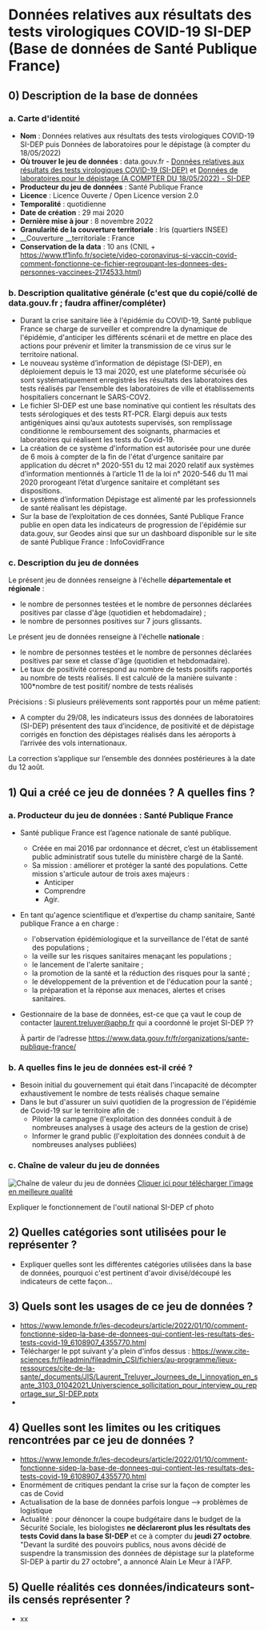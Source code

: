 # Données relatives aux résultats des tests virologiques COVID-19 SI-DEP (Base de données de Santé Publique France)

## 0) Description de la base de données
### a. Carte d'identité

* __Nom__ : Données relatives aux résultats des tests virologiques COVID-19 SI-DEP puis Données de laboratoires pour le dépistage (à compter du 18/05/2022)  
* __Où trouver le jeu de données__ : data.gouv.fr - [Données relatives aux résultats des tests virologiques COVID-19 (SI-DEP)](https://www.data.gouv.fr/fr/datasets/donnees-relatives-aux-resultats-des-tests-virologiques-covid-19/) et [Données de laboratoires pour le dépistage (A COMPTER DU 18/05/2022) - SI-DEP](https://www.data.gouv.fr/fr/datasets/donnees-de-laboratoires-pour-le-depistage-a-compter-du-18-05-2022-si-dep/)  
* __Producteur du jeu de données__ : Santé Publique France  
* __Licence__ : Licence Ouverte / Open Licence version 2.0  
* __Temporalité__ : quotidienne  
* __Date de création__ : 29 mai 2020  
* __Dernière mise à jour__ : 8 novembre 2022  
* __Granularité de la couverture territoriale__ : Iris (quartiers INSEE)  
* __Couverture __territoriale : France  
* __Conservation de la data__ : 10 ans (CNIL + https://www.tf1info.fr/societe/video-coronavirus-si-vaccin-covid-comment-fonctionne-ce-fichier-regroupant-les-donnees-des-personnes-vaccinees-2174533.html)  

### b. Description qualitative générale (c'est que du copié/collé de data.gouv.fr ; faudra affiner/compléter)

* Durant la crise sanitaire liée à l'épidémie du COVID-19, Santé publique France se charge de surveiller et comprendre la dynamique de l'épidémie, d'anticiper les différents scénarii et de mettre en place des actions pour prévenir et limiter la transmission de ce virus sur le territoire national.
* Le nouveau système d’information de dépistage (SI-DEP), en déploiement depuis le 13 mai 2020, est une plateforme sécurisée où sont systématiquement enregistrés les résultats des laboratoires des tests réalisés par l’ensemble des laboratoires de ville et établissements hospitaliers concernant le SARS-COV2.
* Le fichier SI-DEP est une base nominative qui contient les résultats des tests sérologiques et des tests RT-PCR. Elargi depuis aux tests antigéniques ainsi qu’aux autotests supervisés, son remplissage conditionne le remboursement des soignants, pharmacies et laboratoires qui réalisent les tests du Covid-19.
* La création de ce système d'information est autorisée pour une durée de 6 mois à compter de la fin de l'état d'urgence sanitaire par application du décret n° 2020-551 du 12 mai 2020 relatif aux systèmes d’information mentionnés à l’article 11 de la loi n° 2020-546 du 11 mai 2020 prorogeant l’état d’urgence sanitaire et complétant ses dispositions.
* Le système d’information Dépistage est alimenté par les professionnels de santé réalisant les dépistage.  
* Sur la base de l’exploitation de ces données, Santé Publique France publie en open data les indicateurs de progression de l'épidémie sur data.gouv, sur Geodes ainsi que sur un dashboard disponible sur le site de santé Publique France : InfoCovidFrance  

### c. Description du jeu de données

Le présent jeu de données renseigne à l'échelle __départementale et régionale__ :  
* le nombre de personnes testées et le nombre de personnes déclarées positives par classe d'âge (quotidien et hebdomadaire) ;  
* le nombre de personnes positives sur 7 jours glissants.  

Le présent jeu de données renseigne à l'échelle __nationale__ :  
* le nombre de personnes testées et le nombre de personnes déclarées positives par sexe et classe d'âge (quotidien et hebdomadaire).  
* Le taux de positivité correspond au nombre de tests positifs rapportés au nombre de tests réalisés. Il est calculé de la manière suivante : 100*nombre de test positif/ nombre de tests réalisés  

Précisions : Si plusieurs prélèvements sont rapportés pour un même patient:

* A compter du 29/08, les indicateurs issus des données de laboratoires (SI-DEP) présentent des taux d’incidence, de positivité et de dépistage corrigés en fonction des dépistages réalisés dans les aéroports à l’arrivée des vols internationaux.  

La correction s’applique sur l’ensemble des données postérieures à la date du 12 août.  

## 1) Qui a créé ce jeu de données ? A quelles fins ?

### a. Producteur du jeu de données : Santé Publique France
	
* Santé publique France est l’agence nationale de santé publique.  
   * Créée en mai 2016 par ordonnance et décret, c’est un établissement public administratif sous tutelle du ministère chargé de la Santé.  
   * Sa mission : améliorer et protéger la santé des populations. Cette mission s'articule autour de trois axes majeurs :  
      * Anticiper  
      * Comprendre  
      * Agir.  
* En tant qu'agence scientifique et d’expertise du champ sanitaire, Santé publique France a en charge :  
   * l'observation épidémiologique et la surveillance de l'état de santé des populations ;  
   * la veille sur les risques sanitaires menaçant les populations ;  
   * le lancement de l'alerte sanitaire ;  
   * la promotion de la santé et la réduction des risques pour la santé ;  
   * le développement de la prévention et de l'éducation pour la santé ;  
   * la préparation et la réponse aux menaces, alertes et crises sanitaires.  
   
* Gestionnaire de la base de données, est-ce que ça vaut le coup de contacter  laurent.treluyer@aphp.fr qui a coordonné le projet SI-DEP ??
	
	À partir de l’adresse <https://www.data.gouv.fr/fr/organizations/sante-publique-france/> 
	
### b. A quelles fins le jeu de données est-il créé ?

* Besoin initial du gouvernement qui était dans l'incapacité de décompter exhaustivement le nombre de tests réalisés chaque semaine
* Dans le but d'assurer un suivi quotidien de la progression de l'épidémie de Covid-19 sur le territoire afin de :  
   * Piloter la campagne (l'exploitation des données conduit à de nombreuses analyses à usage des acteurs de la gestion de crise)  
   * Informer le grand public (l'exploitation des données conduit à de nombreuses analyses publiées)  
   
### c. Chaîne de valeur du jeu de données

![Chaîne de valeur du jeu de données](https://www.santepubliquefrance.fr/var/site/storage/images/2/8/0/7/3107082-1-fre-FR/miniature_infog_covid_sidep_220721.JPG)
[Cliquer ici pour télécharger l'image en meilleure qualité](https://www.santepubliquefrance.fr/content/download/362234/3107084?version=1)

Expliquer le fonctionnement de l'outil national SI-DEP cf photo

## 2) Quelles catégories sont utilisées pour le représenter ?

* Expliquer quelles sont les différentes catégories utilisées dans la base de données, pourquoi c'est pertinent d'avoir divisé/découpé les indicateurs de cette façon…
  

## 3) Quels sont les usages de ce jeu de données ?

* https://www.lemonde.fr/les-decodeurs/article/2022/01/10/comment-fonctionne-sidep-la-base-de-donnees-qui-contient-les-resultats-des-tests-covid-19_6108907_4355770.html
* Télécharger le ppt suivant y'a plein d'infos dessus : https://www.cite-sciences.fr/fileadmin/fileadmin_CSI/fichiers/au-programme/lieux-ressources/cite-de-la-sante/_documents/JIS/Laurent_Treluyer_Journees_de_l_innovation_en_sante_3103_01042021_Universcience_sollicitation_pour_interview_ou_reportage_sur_SI-DEP.pptx
*

## 4) Quelles sont les limites ou les critiques rencontrées par ce jeu de données ?

* https://www.lemonde.fr/les-decodeurs/article/2022/01/10/comment-fonctionne-sidep-la-base-de-donnees-qui-contient-les-resultats-des-tests-covid-19_6108907_4355770.html
* Enormément de critiques pendant la crise sur la façon de compter les cas de Covid  
* Actualisation de la base de données parfois longue --> problèmes de logistique
* Actualité : pour dénoncer la coupe budgétaire dans le budget de la Sécurité Sociale, les biologistes __ne déclareront plus les résultats des tests Covid dans la base SI-DEP__ et ce à compter du __jeudi 27 octobre__. "Devant la surdité des pouvoirs publics, nous avons décidé de suspendre la transmission des données de dépistage sur la plateforme SI-DEP à partir du 27 octobre", a annoncé Alain Le Meur à l'AFP.  
	

## 5) Quelle réalités ces données/indicateurs sont-ils censés représenter ?

* xx  

